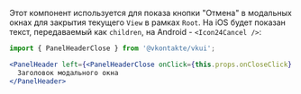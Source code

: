 Этот компонент используется для показа кнопки "Отмена" в модальных окнах для закрытия текущего `View` в рамках `Root`. На iOS будет показан текст, передаваемый как `children`, на Android - `<Icon24Cancel />`:

```jsx static
import { PanelHeaderClose } from '@vkontakte/vkui';

<PanelHeader left={<PanelHeaderClose onClick={this.props.onCloseClick} />}>
  Заголовок модального окна
</PanelHeader>
```
